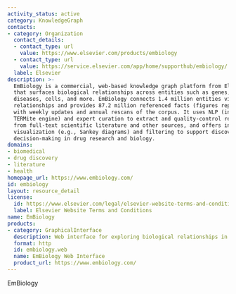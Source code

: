 ```yaml
---
activity_status: active
category: KnowledgeGraph
contacts:
- category: Organization
  contact_details:
  - contact_type: url
    value: https://www.elsevier.com/products/embiology
  - contact_type: url
    value: https://service.elsevier.com/app/home/supporthub/embiology/
  label: Elsevier
description: >-
  EmBiology is a commercial, web-based knowledge graph platform from Elsevier
  that surfaces biological relationships across entities such as genes, proteins,
  diseases, cells, and more. EmBiology connects 1.4 million entities via 15.7 million
  relationships and provides 87.2 million referenced facts (figures reported by Elsevier),
  with weekly updates and annual rescans of the corpus. It uses NLP (including the
  TERMite engine) and expert curation to extract and quality-control relationships
  from full-text scientific literature and other sources, and offers interactive
  visualization (e.g., Sankey diagrams) and filtering to support discovery and
  decision-making in drug research and biology.
domains:
- biomedical
- drug discovery
- literature
- health
homepage_url: https://www.embiology.com/
id: embiology
layout: resource_detail
license:
  id: https://www.elsevier.com/legal/elsevier-website-terms-and-conditions
  label: Elsevier Website Terms and Conditions
name: EmBiology
products:
- category: GraphicalInterface
  description: Web interface for exploring biological relationships in EmBiology
  format: http
  id: embiology.web
  name: EmBiology Web Interface
  product_url: https://www.embiology.com/
---
```

EmBiology